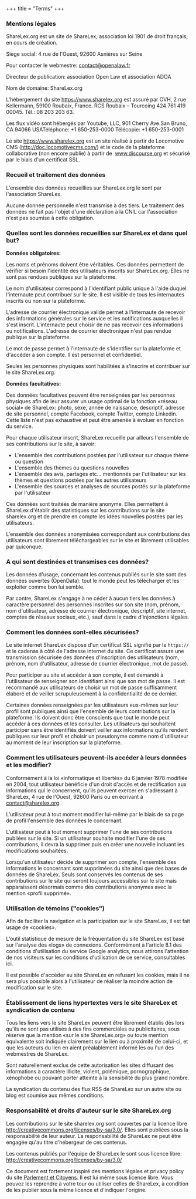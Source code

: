 +++
title = "Terms"
+++


### Mentions légales

ShareLex.org est un site de ShareLex, association loi 1901 de droit français,
en cours de création.

Siège social: 4 rue de l'Ouest, 92600 Asnières sur Seine

Pour contacter le webmestre: contact@openalaw.fr

Directeur de publication: association Open Law et association ADOA

Nom de domaine: ShareLex.org

L'hébergement du site <https://www.sharelex.org> est assuré par OVH, 2 rue Kellermann,
59100 Roubaix, France. RCS Roubaix &ndash; Tourcoing 424 761 419 00045. Tél.: 08 203 203 63.

Les flux vidéo sont hébergés par Youtube, LLC, 901 Cherry Ave.San Bruno,
CA 94066 USATéléphone: +1 650-253-0000 Télécopie: +1 650-253-0001

Le site https://www.sharelex.org est un site réalisé à partir de Locomotive CMS
(http://doc.locomotivecms.com/) et le code de la plateforme collaborative
(non encore publie) à partir de &nbsp;www.discourse.org et sécurisé par le biais
d'un certificat SSL.

### Recueil et traitement des données

L'ensemble des données recueillies sur ShareLex.org le sont par l'association
ShareLex.

Aucune donnée personnelle n'est transmise à des tiers. Le traitement des données
ne fait pas l'objet d'une déclaration à la CNIL car l'association n'est pas
soumise à cette obligation.

### Quelles sont les données recueillies sur ShareLex et dans quel but?

**Données obligatoires:**

Les noms et prénoms doivent être véritables. Ces données permettent de vérifier
si besoin l'identité des utilisateurs inscrits sur ShareLex.org. Elles ne sont
pas rendues publiques sur la plateforme.

Le nom d'utilisateur correspond à l'identifiant public unique à l'aide duquel
l'internaute peut contribuer sur le site. Il est visible de tous les internautes
inscrits ou non sur la plateforme.

L'adresse de courrier électronique valide permet à l'internaute de recevoir des
informations générales sur le service et les notifications auxquelles il s'est
inscrit. L'internaute peut choisir de ne pas recevoir ces informations
ou notifications. L'adresse de courrier électronique n'est pas rendue publique
sur la plateforme.

Le mot de passe permet à l'internaute de s'identifier sur la plateforme et
d'accéder à son compte. Il est personnel et confidentiel.

Seules les personnes physiques sont habilitées à s'inscrire et contribuer sur
le site ShareLex.org.

**Données facultatives:**

Des données facultatives peuvent être renseignées par les personnes physiques
afin de leur assurer un usage optimal de la fonction «réseau social»
de ShareLex: photo, sexe, année de naissance, descriptif, adresse de site
personnel, compte Facebook, compte Twitter, compte Linkedin. Cette liste n'est
pas exhaustive et peut être amenée à évoluer en fonction du service.

Pour chaque utilisateur inscrit, ShareLex recueille par ailleurs l'ensemble
de ses contributions sur le site, à savoir:

- L'ensemble des contributions postées par l'utilisateur sur chaque thème ou
  question
- L'ensemble des thèmes ou questions nouvelles
- L'ensemble des avis, partages etc… mentionnés par l'utilisateur sur
  les thèmes et questions postées par les autres utilisateurs
- L'ensemble des sources et analyses de sources postés sur la plateforme
  par l'utilisateur

Ces données sont traitées de manière anonyme. Elles permettent à ShareLex
d'établir des statistiques sur les contributions sur le site sharelex.org et de
prendre en compte les idées nouvelles postées par les utilisateurs.

L'ensemble des données anonymisées correspondant aux contributions des
utilisateurs sont librement téléchargeables sur le site et librement utilisables
par quiconque.

### A qui sont destinées et transmises ces données?

Les données d'usage, concernant les contenus publiés sur le site sont des
données ouvertes (OpenData): tout le monde peut les télécharger et les
exploiter comme bon lui semble.

Par contre, ShareLex s'engage à ne céder à aucun tiers les données à caractère
personnel des personnes inscrites sur son site (nom, prénom, nom d'utilisateur,
adresse de courrier électronique, descriptif, site internet, comptes de réseaux
sociaux, etc.), sauf dans le cadre d'injonctions légales.

### Comment les données sont-elles sécurisées?

Le site internet ShareLex dispose d'un certificat SSL signifié par le `https://`
et le cadenas à côté de l'adresse internet du site. Ce certificat assure une
transmission sécurisée des données d'inscription des utilisateurs (nom, prénom,
nom d'utilisateur, adresse de courrier électronique, mot de passe).

Pour participer au site et accéder à son compte, il est demandé à l'utilisateur
de renseigner son identifiant ainsi que son mot de passe. Il est recommandé aux
utilisateurs de choisir un mot de passe suffisamment élaboré et de veiller
scrupuleusement à la confidentialité de ce dernier.

Certaines données renseignées par les utilisateurs eux-mêmes sur leur profil
sont publiques ainsi que l'ensemble de leurs contributions sur la plateforme.
Ils doivent donc être conscients que tout le monde peut accéder à ces données
et les consulter. Les utilisateurs qui souhaitent participer sans être
identifiés doivent veiller aux informations qu'ils rendent publiques sur leur
profil et choisir un pseudonyme comme nom d'utilisateur au moment de leur
inscription sur la plateforme.

### Comment les utilisateurs peuvent-ils accéder à leurs données et les modifier?

Conformément à la loi «informatique et libertés» du 6 janvier 1978
modifiée en 2004, tout utilisateur bénéficie d'un droit d'accès et de rectification
aux informations qui le concernent, qu'ils peuvent exercer en s'adressant à ShareLex,
4 rue de l'Ouest, 92600 Paris ou en écrivant à contact@sharelex.org.

L'utilisateur peut à tout moment modifier lui-même par le biais de sa page
de profil l'ensemble des données le concernant.

L'utilisateur peut à tout moment supprimer l'une de ses contributions publiées
sur le site. Si un utilisateur souhaite modifier l'une de ses contributions,
il devra la supprimer puis en créer une nouvelle incluant les modifications
souhaitées.

Lorsqu'un utilisateur décide de supprimer son compte, l'ensemble des informations
le concernant sont supprimées du site ainsi que des bases de données de ShareLex.
Seuls sont conservés les contenus de ses contributions sur le site qui seront
toujours accessibles sur le site mais apparaissent désormais comme des
contributions anonymes avec la mention «profil supprimé».

### Utilisation de témoins ("cookies")

Afin de faciliter la navigation et la participation sur le site ShareLex, il
est fait usage de «cookies».

L'outil statistique de mesure de la fréquentation du site ShareLex est basé sur
l'analyse des «logs» de connexions. Conformément à l'article 8.1
des conditions d'utilisation du service Google analytics, nous attirons
l'attention de nos visiteurs sur les conditions d'utilisation de ce service,
consultables ici.

Il est possible d'accéder au site ShareLex en refusant les cookies, mais il ne
sera plus possible alors à l'utilisateur de réaliser la moindre action
de modification sur le site.

### Établissement de liens hypertextes vers le site ShareLex et syndication de contenu

Tous les liens vers le site ShareLex peuvent être librement établis dès lors
qu'ils ne sont pas utilisés à des fins commerciales ou publicitaires, sous
réserve que la mention «sur le site ShareLex.org» ou toute mention
équivalente soit indiquée clairement sur le lien ou à proximité de celui-ci, et
que les auteurs du lien en aient préalablement informé les ou l'un des webmestres
de ShareLex.

Sont naturellement exclus de cette autorisation les sites diffusant des
informations à caractère illicite, violent, polémique, pornographique, xénophobe
ou pouvant porter atteinte à la sensibilité du plus grand nombre.

La syndication du contenu des flux RSS de ShareLex sur un autre site ou blog est
soumise aux mêmes conditions.

### Responsabilité et droits d'auteur sur le site ShareLex.org

Les contributions sur le site sharelex.org sont couvertes par la licence libre
<http://creativecommons.org/licenses/by-sa/3.0/>. Elles sont publiées sous la
responsabilité de leur auteur. La responsabilité de ShareLex ne peut être
engagée qu'au titre d'hébergeur de ces contenus.

Les contenus publiés par l'équipe de ShareLex le sont sous licence libre:
<http://creativecommons.org/licenses/by-sa/3.0/>

Ce document est fortement inspiré des mentions légales et privacy policy du site
[Parlement et Citoyens][parlament-et-citoyens]. Il est lui même sous licence
libre. Vous pouvez les reprendre à votre tour ou utiliser celles de ShareLex,
à condition de les publier sous la même licence et d'indiquer l'origine.

[parlament-et-citoyens]: https://www.parlement-et-citoyens.fr/node/30
